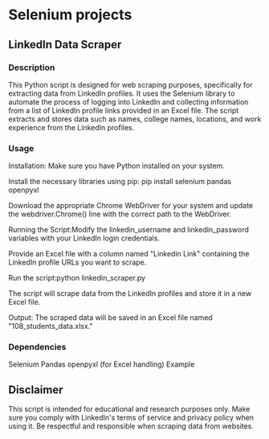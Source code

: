 # Selenium projects 

## LinkedIn Data Scraper

### Description

This Python script is designed for web scraping purposes, specifically for extracting data from LinkedIn profiles. It uses the Selenium library to automate the process of logging into LinkedIn and collecting information from a list of LinkedIn profile links provided in an Excel file. The script extracts and stores data such as names, college names, locations, and work experience from the LinkedIn profiles.

### Usage

Installation: Make sure you have Python installed on your system.

Install the necessary libraries using pip: pip install selenium pandas openpyxl

Download the appropriate Chrome WebDriver for your system and update the webdriver.Chrome() line with the correct path to the WebDriver.

Running the Script:Modify the linkedin_username and linkedin_password variables with your LinkedIn login credentials.

Provide an Excel file with a column named "Linkedin Link" containing the LinkedIn profile URLs you want to scrape.

Run the script:python linkedin_scraper.py

The script will scrape data from the LinkedIn profiles and store it in a new Excel file.

Output: The scraped data will be saved in an Excel file named "108_students_data.xlsx."

### Dependencies

Selenium
Pandas
openpyxl (for Excel handling)
Example

## Disclaimer

This script is intended for educational and research purposes only. Make sure you comply with LinkedIn's terms of service and privacy policy when using it. Be respectful and responsible when scraping data from websites.


